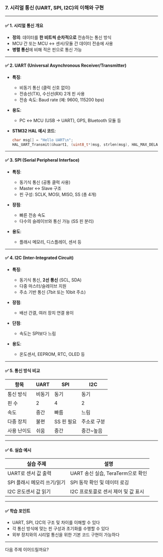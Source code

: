 ### 7. **시리얼 통신 (UART, SPI, I2C)의 이해와 구현**

---

#### ✅ **1. 시리얼 통신 개요**

* **정의**: 데이터를 **한 비트씩 순차적으로** 전송하는 통신 방식
* MCU 간 또는 MCU ↔ 센서/모듈 간 데이터 전송에 사용
* **병렬 통신**에 비해 적은 핀으로 통신 가능

---

#### ✅ **2. UART (Universal Asynchronous Receiver/Transmitter)**

* **특징**:

  * 비동기 통신 (클럭 신호 없이)
  * 전송선(TX), 수신선(RX) 2개 핀 사용
  * 전송 속도: Baud rate (예: 9600, 115200 bps)

* **용도**:

  * PC ↔ MCU (USB → UART), GPS, Bluetooth 모듈 등

* **STM32 HAL 예시 코드**:

  ```c
  char msg[] = "Hello UART\n";
  HAL_UART_Transmit(&huart1, (uint8_t*)msg, strlen(msg), HAL_MAX_DELAY);
  ```

---

#### ✅ **3. SPI (Serial Peripheral Interface)**

* **특징**:

  * 동기식 통신 (공통 클럭 사용)
  * Master ↔ Slave 구조
  * 핀 구성: SCLK, MOSI, MISO, SS (총 4개)
* **장점**:

  * 빠른 전송 속도
  * 다수의 슬레이브와 통신 가능 (SS 핀 분리)
* **용도**:

  * 플래시 메모리, 디스플레이, 센서 등

---

#### ✅ **4. I2C (Inter-Integrated Circuit)**

* **특징**:

  * 동기식 통신, **2선 통신** (SCL, SDA)
  * 다중 마스터/슬레이브 지원
  * 주소 기반 통신 (7bit 또는 10bit 주소)
* **장점**:

  * 배선 간결, 여러 장치 연결 용이
* **단점**:

  * 속도는 SPI보다 느림
* **용도**:

  * 온도센서, EEPROM, RTC, OLED 등

---

#### ✅ **5. 통신 방식 비교**

| 항목     | UART | SPI     | I2C    |
| ------ | ---- | ------- | ------ |
| 통신 방식  | 비동기  | 동기      | 동기     |
| 핀 수    | 2    | 4       | 2      |
| 속도     | 중간   | 빠름      | 느림     |
| 다중 장치  | 불편   | SS 핀 필요 | 주소로 구분 |
| 사용 난이도 | 쉬움   | 중간      | 중간\~높음 |

---

#### ✅ **6. 실습 예시**

| 실습 주제             | 설명                        |
| ----------------- | ------------------------- |
| UART로 센서 값 출력     | UART 송신 실습, TeraTerm으로 확인 |
| SPI 플래시 메모리 쓰기/읽기 | SPI 동작 확인 및 데이터 로깅        |
| I2C 온도센서 값 읽기     | I2C 프로토콜로 센서 제어 및 값 표시    |

---

#### ✅ **학습 포인트**

* UART, SPI, I2C의 구조 및 차이를 이해할 수 있다
* 각 통신 방식에 맞는 핀 구성과 초기화를 수행할 수 있다
* 외부 장치와의 시리얼 통신을 위한 기본 코드 구현이 가능하다

---

다음 주제 이어드릴까요?
